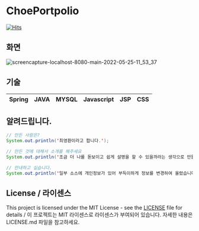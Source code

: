 # ChoePortpolio

[![Hits](https://hits.seeyoufarm.com/api/count/incr/badge.svg?url=https%3A%2F%2Fgithub.com%2Freturnssi%2FChoePortpolio&count_bg=%2379C83D&title_bg=%23555555&icon=spring.svg&icon_color=%23E7E7E7&title=Choe%27sPortpolio&edge_flat=false)](https://hits.seeyoufarm.com)

## 화면
![screencapture-localhost-8080-main-2022-05-25-11_53_37](https://user-images.githubusercontent.com/62645179/170216798-6f93b294-24d3-45d1-bd97-3786776ac93a.png)

## 기술
| Spring | JAVA |  MYSQL   |  Javascript   |  JSP   |  CSS   |
| :--------: | :--------: | :------: | :-----: | :-----: | :-----: |

## 알려드립니다.

```java
// 만든 사람은?
System.out.println('최영환이라고 합니다.');

// 만든 것에 대해서 소개를 해주세요
System.out.println('조금 더 나를 돋보이고 쉽게 설명을 할 수 있을까라는 생각으로 만들었습니다.');

// 안내하고 싶습니다.
System.out.println('일부 소스에 개인정보가 있어 부득이하게 정보를 변경하여 올렸습니다.');
```

## License / 라이센스
This project is licensed under the MIT License - see the [LICENSE](httos://github.com/returnssi/ChoePortpolio/LICENSE) file for details / 이 프로젝트는 MIT 라이센스로 라이센스가 부여되어 있습니다. 자세한 내용은 LICENSE.md 파일을 참고하세요.
